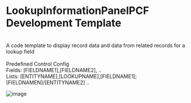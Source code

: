 # LookupInformationPanelPCF Development Template
<br/>
A code template to display record data and data from related records for a lookup field
<br/>
<br/>
Predefined Control Config
<br/>
Fields: [FIELDNAME1],[FIELDNAME2], ..
<br/>
Lists: [ENTITYNAME],[LOOKUPNAME],[FIELDNAME1];[FIELDNAMEN]/[ENTITYNAME2] ..
<br/>


![image](https://user-images.githubusercontent.com/13801775/192542878-dd9ecb41-635b-4225-888e-8062e3531719.png)

